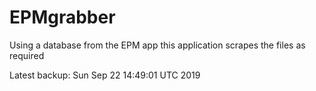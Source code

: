 # EPMgrabber
Using a database from the EPM app this application scrapes the files as required


Latest backup: Sun Sep 22 14:49:01 UTC 2019

